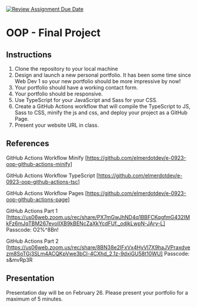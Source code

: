 [![Review Assignment Due Date](https://classroom.github.com/assets/deadline-readme-button-24ddc0f5d75046c5622901739e7c5dd533143b0c8e959d652212380cedb1ea36.svg)](https://classroom.github.com/a/Y7eFH_f_)
# OOP - Final Project

## Instructions

1. Clone the repository to your local machine
2. Design and launch a new personal portfolio. It has been some time since Web Dev 1 so your new portfolio should be more impressive by now!
3. Your portfolio should have a working contact form.
4. Your portfolio should be responsive.
5. Use TypeScript for your JavaScript and Sass for your CSS.
6. Create a GitHub Actions workflow that will compile the TypeScript to JS, Sass to CSS, minify the js and css, and deploy your project as a GitHub Page.
7. Present your website URL in class.

## References

GitHub Actions Workflow Minify
[https://github.com/elmerdotdev/e-0923-oop-github-actions-minify]

GitHub Actions Workflow TypeScript
[https://github.com/elmerdotdev/e-0923-oop-github-actions-tsc]

GitHub Actions Workflow Pages
[https://github.com/elmerdotdev/e-0923-oop-github-actions-page]

GitHub Actions Part 1
[https://us06web.zoom.us/rec/share/PX7mGwJhND4q1BBFCKqgfmG432IMkFz6mJqTBM267evoIIXB9kBENcZaXkYcdFUf._odjkLwpN-JAry-L]
Passcode: O2%^8Bn!

GitHub Actions Part 2
[https://us06web.zoom.us/rec/share/8BN38e2IFxVx4HyVl7X9haJVPraxdvezm8SoTGj3SLm4ACQKpVwe3bCl-4CXhd_2.1z-9dxiGU58t10WU]
Passcode: s&mvRp3R

## Presentation

Presentation day will be on February 26. Please present your portfolio for a maximum of 5 minutes.
